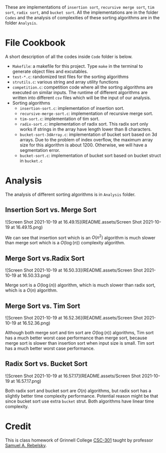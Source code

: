These are implementations of `insertion sort`, `recursive merge sort`, `tim sort`, `radix sort`, and `bucket sort`. All the implementations are in the folder `Codes` and the analysis of complexities of these sorting algorithms are in the folder `Analysis`. 

# File Cookbook

A short description of all the codes inside `Code` folder is below. 

- `Makefile`: a makefile for this project. Type `make` in the terminal to generate object files and excutables. 
- `test-*.c`: randomized test files for the sorting algorithms 
- `strutils.c`: various string and array utility functions 
- `competition.c`: competition code where all the sorting algorithms are executed on similar inputs. The runtime of different algorithms are written into different `csv` files which will be the input of our analysis. 
- Sorting algorithms
  - `insertion-sort.c`: implementation of insertion sort.
  - `recursive-merge-sort.c`: implementation of recursive merge sort. 
  - `tim-sort.c`: implementation of tim sort.
  - `radix-sort.c`: implementation of radix sort. This radix sort only works if strings in the array have length lower than 8 characters. 
  - `bucket-sort-3dArray.c`: implementation of bucket sort based on 3d arrays. Due to the problem of index overflow, the maximum array size for this algorithm is about 1200. Otherwise, we will have a segmentation error. 
  - `bucket-sort.c`: implementation of bucket sort based on bucket struct in `bucket.c` 

# Analysis

The analysis of different sorting algorithms is in `Analysis` folder. 

## Insertion Sort vs. Merge Sort

![Screen Shot 2021-10-19 at 16.49.15](README.assets/Screen Shot 2021-10-19 at 16.49.15.png)

We can see that insertion sort which is an $O(n^2)$ algorithm is much slower than merge sort which is a $O(\log(n))$ complexity algorithm. 

## Merge Sort vs.Radix Sort

![Screen Shot 2021-10-19 at 16.50.33](README.assets/Screen Shot 2021-10-19 at 16.50.33.png)

Merge sort is a $O(\log(n))$ algorithm, which is much slower than radix sort, which is a $O(n)$ algorithm. 

## Merge Sort vs. Tim Sort

![Screen Shot 2021-10-19 at 16.52.36](README.assets/Screen Shot 2021-10-19 at 16.52.36.png)

Although both merge sort and tim sort are $O(\log(n))$ algorithms, Tim sort has a much better worst case performance than merge sort, because merge sort is slower than insertion sort when input size is small. Tim sort has a much better worst case performance. 

## Radix Sort vs. Bucket Sort

![Screen Shot 2021-10-19 at 16.57.17](README.assets/Screen Shot 2021-10-19 at 16.57.17.png)

Both radix sort and bucket sort are $O(n)$ algorithms, but radix sort has a slightly better time complexity performance. Potential reason might be that since bucket sort use extra `bucket` strut. Both algorithms have linear time complexity. 

# Credit

This is class homework of Grinnell College [CSC-301](https://rebelsky.cs.grinnell.edu/Courses/CSC301/2021Fa/syllabus/) taught by professor [Samuel A. Rebelsky](https://www.grinnell.edu/user/rebelsky). 

